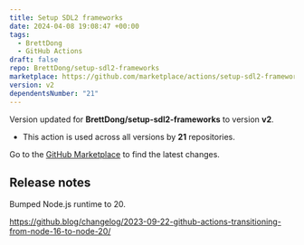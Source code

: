 ```yaml
---
title: Setup SDL2 frameworks
date: 2024-04-08 19:08:47 +00:00
tags:
  - BrettDong
  - GitHub Actions
draft: false
repo: BrettDong/setup-sdl2-frameworks
marketplace: https://github.com/marketplace/actions/setup-sdl2-frameworks
version: v2
dependentsNumber: "21"
---
```



Version updated for **BrettDong/setup-sdl2-frameworks** to version **v2**.
- This action is used across all versions by **21** repositories.

Go to the [GitHub Marketplace](https://github.com/marketplace/actions/setup-sdl2-frameworks) to find the latest changes.

## Release notes

Bumped Node.js runtime to 20.

https://github.blog/changelog/2023-09-22-github-actions-transitioning-from-node-16-to-node-20/
